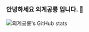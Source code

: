 ### 안녕하세요 외계공룡 입니다. 👋

![외계공룡's GitHub stats](https://github-readme-stats.vercel.app/api?username=chucoding&show_icons=true&theme=vue-dark)

<!--
**chucoding/chucoding** is a ✨ _special_ ✨ repository because its `README.md` (this file) appears on your GitHub profile.

Here are some ideas to get you started:

- 🔭 I’m currently working on ...
- 🌱 I’m currently learning ...
- 👯 I’m looking to collaborate on ...
- 🤔 I’m looking for help with ...
- 💬 Ask me about ...
- 📫 How to reach me: ...
- 😄 Pronouns: ...
- ⚡ Fun fact: ...
-->
